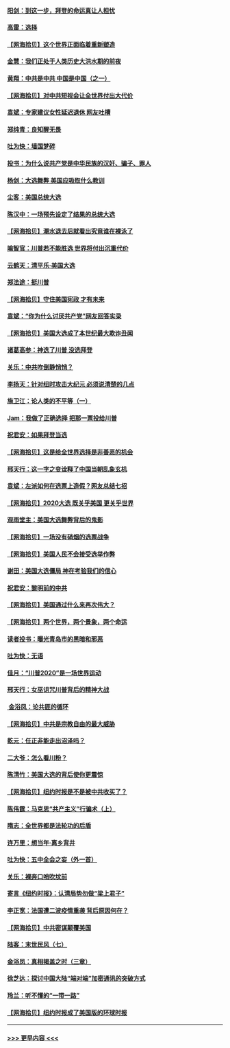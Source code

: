 #### [阳剑：到这一步，拜登的命运真让人担忧](../pages/nsc993/n12549093.md?t=11150651) 
#### [高雷：选择](../pages/nsc993/n12549087.md?t=11150651) 
#### [【网海拾贝】这个世界正面临着重新塑造](../pages/nsc993/n12548326.md?t=11150651) 
#### [金慧：我们正处于人类历史大洪水期的前夜](../pages/nsc993/n12547914.md?t=11150651) 
#### [黄翔：中共是中共 中国是中国（之一）](../pages/nsc993/n12547576.md?t=11150651) 
#### [【网海拾贝】对中共短视会让全世界付出大代价](../pages/nsc993/n12546043.md?t=11150651) 
#### [袁斌：专家建议女性延迟退休 网友吐槽](../pages/nsc993/n12545424.md?t=11150651) 
#### [郑纯青：良知醒无畏](../pages/nsc993/n12545394.md?t=11150651) 
#### [吐为快：墙国梦碎](../pages/nsc993/n12545309.md?t=11150651) 
#### [投书：为什么说共产党是中华民族的汉奸、骗子、罪人](../pages/nsc993/n12545089.md?t=11150651) 
#### [杨剑：大选舞弊 美国应吸取什么教训](../pages/nsc993/n12543937.md?t=11150651) 
#### [尘客：美国总统大选](../pages/nsc993/n12543828.md?t=11150651) 
#### [陈汉中：一场预先设定了结果的总统大选](../pages/nsc993/n12543564.md?t=11150651) 
#### [【网海拾贝】潮水退去后就看出究竟谁在裸泳了](../pages/nsc993/n12543321.md?t=11150651) 
#### [喻智官：川普若不能胜选 世界将付出沉重代价](../pages/nsc993/n12541352.md?t=11150651) 
#### [云鹤天：清平乐‧美国大选](../pages/nsc993/n12540916.md?t=11150651) 
#### [郑法途：挺川普](../pages/nsc993/n12540898.md?t=11150651) 
#### [【网海拾贝】守住美国宪政 才有未来](../pages/nsc993/n12540423.md?t=11150651) 
#### [袁斌：“你为什么讨厌共产党”网友回答实录](../pages/nsc993/n12540208.md?t=11150651) 
#### [【网海拾贝】美国大选成了本世纪最大欺诈丑闻](../pages/nsc993/n12538029.md?t=11150651) 
#### [诸葛高参：神选了川普 没选拜登](../pages/nsc993/n12537664.md?t=11150651) 
#### [关乐：中共咋倒静悄悄？](../pages/nsc993/n12537615.md?t=11150651) 
#### [李扬天：针对纽时攻击大纪元 必须说清楚的几点](../pages/nsc993/n12536001.md?t=11150651) 
#### [施卫江：论人类的不平等（一）](../pages/nsc993/n12535700.md?t=11150651) 
#### [Jam：我做了正确选择 把那一票投给川普](../pages/nsc993/n12535743.md?t=11150651) 
#### [祝君安：如果拜登当选](../pages/nsc993/n12535726.md?t=11150651) 
#### [【网海拾贝】这是给全世界选择是非善恶的机会](../pages/nsc993/n12535061.md?t=11150651) 
#### [邢天行：这一字之变诠释了中国当朝乱象玄机](../pages/nsc993/n12533446.md?t=11150651) 
#### [袁斌：左派如何在选票上造假？网友总结七招](../pages/nsc993/n12533180.md?t=11150651) 
#### [【网海拾贝】2020大选 既关乎美国 更关乎世界](../pages/nsc993/n12533161.md?t=11150651) 
#### [观雨堂主：美国大选舞弊背后的鬼影](../pages/nsc993/n12533153.md?t=11150651) 
#### [【网海拾贝】一场没有硝烟的选票战争](../pages/nsc993/n12531883.md?t=11150651) 
#### [【网海拾贝】美国人民不会接受选举作弊](../pages/nsc993/n12528850.md?t=11150651) 
#### [谢田：美国大选僵局 神在考验我们的信心](../pages/nsc993/n12527932.md?t=11150651) 
#### [祝君安：黎明前的中共](../pages/nsc993/n12524071.md?t=11150651) 
#### [【网海拾贝】美国通过什么来再次伟大？](../pages/nsc993/n12523844.md?t=11150651) 
#### [【网海拾贝】两个世界，两个景象，两个命运](../pages/nsc993/n12521419.md?t=11150651) 
#### [读者投书：曝光青岛市的黑暗和邪恶](../pages/nsc993/n12520988.md?t=11150651) 
#### [吐为快：无语](../pages/nsc993/n12518588.md?t=11150651) 
#### [佳月：“川普2020”是一场世界运动](../pages/nsc993/n12518581.md?t=11150651) 
#### [邢天行：女巫诅咒川普背后的精神大战](../pages/nsc993/n12517257.md?t=11150651) 
#### [ 金浴凤：论共匪的循环](../pages/nsc993/n12517133.md?t=11150651) 
#### [【网海拾贝】中共是宗教自由的最大威胁](../pages/nsc993/n12516879.md?t=11150651) 
#### [乾元：任正非能走出沼泽吗？](../pages/nsc993/n12515831.md?t=11150651) 
#### [二大爷：怎么看川粉？](../pages/nsc993/n12515820.md?t=11150651) 
#### [陈清竹：美国大选的背后使你更震惊](../pages/nsc993/n12515589.md?t=11150651) 
#### [【网海拾贝】纽约时报是不是被中共收买了？](../pages/nsc993/n12515122.md?t=11150651) 
#### [陈伟霆：马克思“共产主义”行骗术（上）](../pages/nsc993/n12510217.md?t=11150651) 
#### [隋志：全世界都是法轮功的后盾](../pages/nsc993/n12510636.md?t=11150651) 
#### [连万里：想当年‧离乡背井](../pages/nsc993/n12510623.md?t=11150651) 
#### [吐为快：五中全会之妄（外一首）](../pages/nsc993/n12510470.md?t=11150651) 
#### [关乐：裸奔口哨吹坟前](../pages/nsc993/n12510403.md?t=11150651) 
#### [寄言《纽约时报》：认清局势勿做“梁上君子”](../pages/nsc993/n12510042.md?t=11150651) 
#### [李正宽：法国遭二波疫情重袭 背后原因何在？](../pages/nsc993/n12509971.md?t=11150651) 
#### [【网海拾贝】中共密谋颠覆美国](../pages/nsc993/n12509816.md?t=11150651) 
#### [陆客：末世民风（七）](../pages/nsc993/n12507822.md?t=11150651) 
#### [金浴凤：真相揭盖之时（三章）](../pages/nsc993/n12507804.md?t=11150651) 
#### [徐芝达：探讨中国大陆“端对端”加密通讯的突破方式](../pages/nsc993/n12507682.md?t=11150651) 
#### [玲兰：听不懂的“一带一路”](../pages/nsc993/n12507669.md?t=11150651) 
#### [【网海拾贝】纽约时报成了美国版的环球时报](../pages/nsc993/n12507053.md?t=11150651) 

----
#### [ >>> 更早内容 <<< ](../indexes/nsc993-earlier.md)
